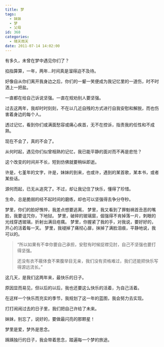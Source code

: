 ```yaml
---
title: 梦
tags:
  - 妹妹
  - 梦
  - 父母
id: 368
categories:
  - 晴天雨天
date: 2011-07-14 14:02:00
---
```


有多久，未曾在梦中遇见你们了？

掐指算算，一年，两年…时间真是溜得迫不及待。

好像自从你们离开我身边之后，你们的一颦一笑便成为我记忆里的一道伤，时不时洒上一把盐。

一直都在给自己诉说坚强。一直在规劝别人要坚强。
<!--more--> 

过去这两年，我却时时刻刻，不在以几近自残的方式进行自我安慰和解脱，而也伤害着身边的每个人。

透过记忆，看到你们或满面愁容或痛心疾首，无不在控诉，指责我的任性和不成熟。

现在不会了，真的不会了。

从何时起，遇见你们似曾相熟的记忆，我已能平静的面对而不再是悲怆？

这个改变的时间并不长，短到仿佛就要稍纵即逝。

许是，七堇年的文字，许是，妹妹的到来，也或许，遇到的某首歌，某本书，或者某些话。

源何而起，已无从追究了。不过，却让我记住了快乐，懂得了珍惜。

生命，总是脆弱的经不起时间的磨练，却也可以坚强得去争分夺秒。

梦里，你们的脸好憔悴，我差点想要逃离，
梦里，我又看到了罪魁祸首丑恶的嘴脸，我要诅咒你，下地狱。
梦里，破碎的玻璃窗，倔强得不肯掉落一片，刺眼的光线穿透玻璃，折射出满目疮痍。
梦里，你握紧了我的手，对我说，要好好的，开心的活着每一天。
梦里，我褪掉了痛彻心扉，抹掉了满脸泪痕，平静地说，我可以的。

> “所以如果有不幸你要自己承担，安慰有时候捉襟见肘，自己不坚强也要打得坚强。
>
> 还没有衣不蔽体食不果腹举目无亲，我们没有资格难过，我们还能把快乐写得源远流长。”

这几天，是我们这两年来，最快乐的日子。

原因显而易见，但以后的以后，我也还要这么快乐的活着，为自己活着。

在这样一个快乐而充实的季节，我规划了这一年的蓝图，我会努力去实现。

打打闹闹过去的日子里，我们把自己许给了未来。

妹妹，别忘了，说好的，要做最闪亮的那颗星！

梦里是爱，梦外是思念。

踽踽独行的日子，我会带着思念，踏遍每一个梦的旅途。
